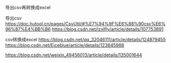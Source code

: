 



导出csv再转换成excel

导出csv
https://doc.hutool.cn/pages/CsvUtil/#%E7%94%9F%E6%88%90csv%E6%96%87%E4%BB%B6
https://blog.csdn.net/lzxlfly/article/details/107753891

csv转换成excel
https://blog.csdn.net/qq_32046111/article/details/124879455
https://blog.csdn.net/Eiceblue/article/details/123845988



https://blog.csdn.net/weixin_49456013/article/details/135001644